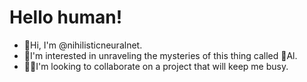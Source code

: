   # Hello human!

* 👋Hi, I'm @nihilisticneuralnet.<br>
* 🔭I'm interested in unraveling the mysteries of this thing called 🤖Al.<br>
* 👨‍💻I'm looking to collaborate on a project that will keep me busy.<br>

<!---
nihilisticneuralnet/nihilisticneuralnet is a ✨ special ✨ repository because its `README.md` (this file) appears on your GitHub profile.
You can click the Preview link to take a look at your changes.
--->
